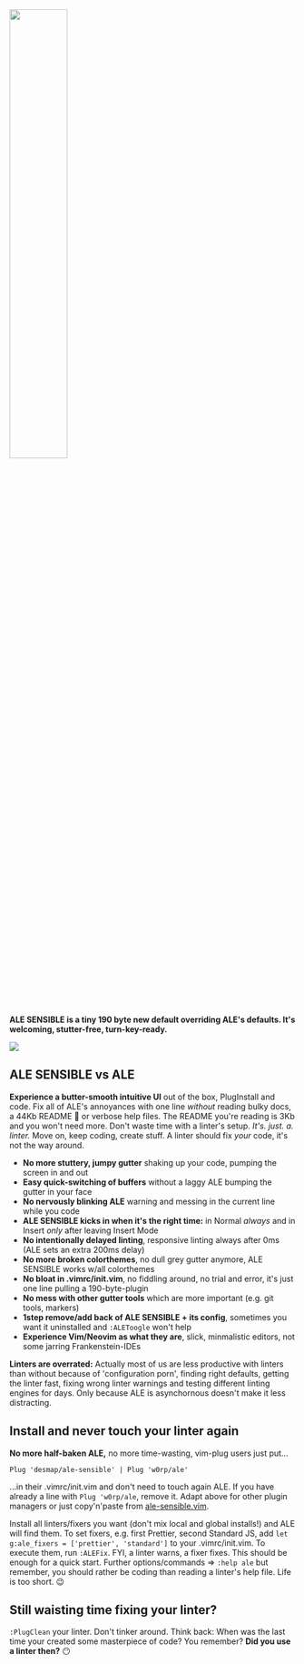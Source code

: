<img src='https://user-images.githubusercontent.com/43666255/50661376-413b4500-0fa3-11e9-9bd4-7248514f576a.png' width=45%/>

**ALE SENSIBLE is a tiny 190 byte new default overriding ALE's defaults. It's welcoming, stutter-free, turn-key-ready.**

![](https://user-images.githubusercontent.com/43666255/50682830-6a45ef00-1010-11e9-9fad-09273faf40e5.png)

## ALE SENSIBLE vs ALE
**Experience a butter-smooth intuitive UI** out of the box, PlugInstall and code. Fix all of ALE's annoyances with one line _without_ reading bulky docs, a 44Kb README 😬 or verbose help files. The README you're reading is 3Kb and you won't need more. Don't waste time with a linter's setup. _It's. just. a. linter._ Move on, keep coding, create stuff. A linter should fix _your_ code, it's not the way around.

- **No more stuttery, jumpy gutter** shaking up your code, pumping the screen in and out
- **Easy quick-switching of buffers** without a laggy ALE bumping the gutter in your face
- **No nervously blinking ALE** warning and messing in the current line while you code
- **ALE SENSIBLE kicks in when it's the right time:** in Normal _always_ and in Insert _only_ after leaving Insert Mode
- **No intentionally delayed linting**, responsive linting always after 0ms (ALE sets an extra 200ms delay)
- **No more broken colorthemes**, no dull grey gutter anymore, ALE SENSIBLE works w/all colorthemes
- **No bloat in .vimrc/init.vim**, no fiddling around, no trial and error, it's just one line pulling a 190-byte-plugin
- **No mess with other gutter tools** which are more important (e.g. git tools, markers)
- **1step remove/add back of ALE SENSIBLE + its config**, sometimes you want it uninstalled and `:ALEToogle` won't help 
- **Experience Vim/Neovim as what they are**, slick, minmalistic editors, not some jarring Frankenstein-IDEs

**Linters are overrated:** Actually most of us are less productive with linters than without because of 'configuration porn', finding right defaults, getting the linter fast, fixing wrong linter warnings and testing different linting engines for days. Only because ALE is asynchornous doesn't make it less distracting. 

## Install and never touch your linter again

**No more half-baken ALE,** no more time-wasting, vim-plug users just put...
```
Plug 'desmap/ale-sensible' | Plug 'w0rp/ale'
```
...in their .vimrc/init.vim and don't need to touch again ALE. If you have already a line with `Plug 'w0rp/ale`, remove it. Adapt above for other plugin managers or just copy'n'paste from [ale-sensible.vim](https://github.com/desmap/ale-sensible/blob/master/plugin/ale-sensible.vim).

Install all linters/fixers you want (don't mix local and global installs!) and ALE will find them. To set fixers, e.g. first Prettier, second Standard JS, add `let g:ale_fixers = ['prettier', 'standard']` to your .vimrc/init.vim. To execute them, run `:ALEFix`. FYI, a linter warns, a fixer fixes. This should be enough for a quick start. Further options/commands => `:help ale` but remember, you should rather be coding than reading a linter's help file. Life is too short. 😉

## Still waisting time fixing your linter?

`:PlugClean` your linter. Don't tinker around. Think back: When was the last time your created some masterpiece of code? You remember? **Did you use a linter then?** 😶


